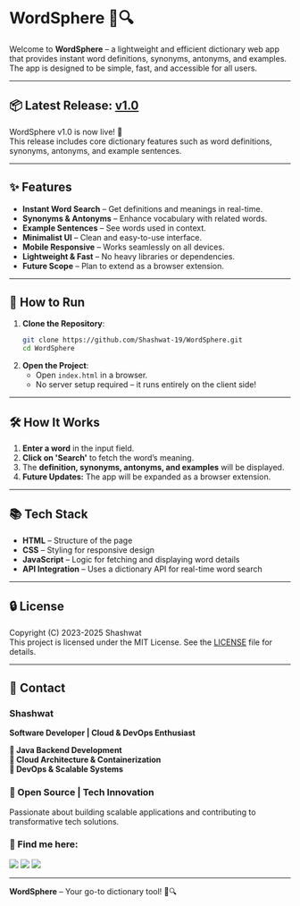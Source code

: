 # WordSphere 📖🔍

Welcome to **WordSphere** – a lightweight and efficient dictionary web app that provides instant word definitions, synonyms, antonyms, and examples. The app is designed to be simple, fast, and accessible for all users.

---

## 📦 Latest Release: [v1.0](https://github.com/Shashwat-19/WordSphere/releases/tag/v1.0)  
WordSphere v1.0 is now live! 🎉  
This release includes core dictionary features such as word definitions, synonyms, antonyms, and example sentences.

---

## ✨ Features

- **Instant Word Search** – Get definitions and meanings in real-time.
- **Synonyms & Antonyms** – Enhance vocabulary with related words.
- **Example Sentences** – See words used in context.
- **Minimalist UI** – Clean and easy-to-use interface.
- **Mobile Responsive** – Works seamlessly on all devices.
- **Lightweight & Fast** – No heavy libraries or dependencies.
- **Future Scope** – Plan to extend as a browser extension.

---

## 🚀 How to Run

1. **Clone the Repository**:
    ```bash
    git clone https://github.com/Shashwat-19/WordSphere.git
    cd WordSphere
    ```
2. **Open the Project**:
    - Open `index.html` in a browser.
    - No server setup required – it runs entirely on the client side!

---

## 🛠️ How It Works

1. **Enter a word** in the input field.
2. **Click on 'Search'** to fetch the word’s meaning.
3. The **definition, synonyms, antonyms, and examples** will be displayed.
4. **Future Updates:** The app will be expanded as a browser extension.

---

## 📚 Tech Stack

- **HTML** – Structure of the page
- **CSS** – Styling for responsive design
- **JavaScript** – Logic for fetching and displaying word details
- **API Integration** – Uses a dictionary API for real-time word search

---

## 🔒 License

Copyright (C) 2023-2025 Shashwat  
This project is licensed under the MIT License. See the [LICENSE](LICENSE) file for details.

---

## 📩 Contact  
### Shashwat
**Software Developer | Cloud & DevOps Enthusiast**

**🔹 Java Backend Development**<br>
**🔹 Cloud Architecture & Containerization**<br>
**🔹 DevOps & Scalable Systems**

### 🚀 Open Source | Tech Innovation

Passionate about building scalable applications and contributing to transformative tech solutions.

### 📌 Find me here:
[<img src="https://img.shields.io/badge/GitHub-181717?style=for-the-badge&logo=github&logoColor=white" />](https://github.com/Shashwat-19)
[<img src="https://img.shields.io/badge/LinkedIn-0A66C2?style=for-the-badge&logo=linkedin&logoColor=white" />](https://www.linkedin.com/in/shashwatk1956/)
[<img src="https://img.shields.io/badge/Email-D14836?style=for-the-badge&logo=gmail&logoColor=white" />](mailto:shashwat1956@gmail.com)


---

**WordSphere** – Your go-to dictionary tool! 📖🔍
